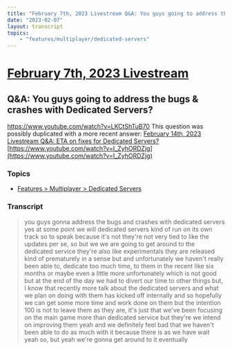 ```yaml
---
title: "February 7th, 2023 Livestream Q&A: You guys going to address the bugs & crashes with Dedicated Servers?"
date: "2023-02-07"
layout: transcript
topics:
    - "features/multiplayer/dedicated-servers"
---
```

# [February 7th, 2023 Livestream](../2023-02-07.md)
## Q&A: You guys going to address the bugs & crashes with Dedicated Servers?
https://www.youtube.com/watch?v=LKCtShTuB70
This question was possibly duplicated with a more recent answer: [February 14th, 2023 Livestream Q&A: ETA on fixes for Dedicated Servers?](./yt-I_ZyhORDZjg.md) [https://www.youtube.com/watch?v=I_ZyhORDZjg](https://www.youtube.com/watch?v=I_ZyhORDZjg)


### Topics
* [Features > Multiplayer > Dedicated Servers](../topics/features/multiplayer/dedicated-servers.md)

### Transcript

> you guys gonna address the bugs and crashes with dedicated servers yes at some point we will dedicated servers kind of run on its own track so to speak because it's not they're not very tied to like the updates per se, so but we we are going to get around to the dedicated service they're also like experimentals they are released kind of prematurely in a sense but and unfortunately we haven't really been able to, dedicate too much time, to them in the recent like six months or maybe even a little more unfortunately which is not good but at the end of the day we had to divert our time to other things but, I know that recently more talk about the dedicated servers and what we plan on doing with them has kicked off internally and so hopefully we can get some more time and work done on them but the intention 100 is not to leave them as they are, it's just that we've been focusing on the main game more than dedicated service but they're we intend on improving them yeah and we definitely feel bad that we haven't been able to do as much with it because there is as we have wait yeah so, but yeah we're gonna get around to it eventually
